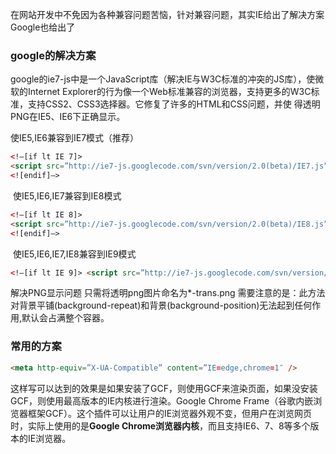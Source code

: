 
在网站开发中不免因为各种兼容问题苦恼，针对兼容问题，其实IE给出了解决方案Google也给出了 
### google的解决方案
google的ie7-js中是一个JavaScript库（解决IE与W3C标准的冲突的JS库），使微软的Internet Explorer的行为像一个Web标准兼容的浏览器，支持更多的W3C标准，支持CSS2、CSS3选择器。它修复了许多的HTML和CSS问题，并使 得透明PNG在IE5、IE6下正确显示。

使IE5,IE6兼容到IE7模式（推荐）
```html
<!–[if lt IE 7]>
<script src=”http://ie7-js.googlecode.com/svn/version/2.0(beta)/IE7.js” type=”text/javascript”></script>
<![endif]–>
```
 使IE5,IE6,IE7兼容到IE8模式

```html
<!–[if lt IE 8]>
<script src=”http://ie7-js.googlecode.com/svn/version/2.0(beta)/IE8.js” type=”text/javascript”></script>
<![endif]–>
```
 使IE5,IE6,IE7,IE8兼容到IE9模式

```html
<!–[if lt IE 9]> <script src=”http://ie7-js.googlecode.com/svn/version/2.1(beta4)/IE9.js”></script> <![endif]–>
```
解决PNG显示问题
只需将透明png图片命名为*-trans.png
需要注意的是：此方法对背景平铺(background-repeat)和背景(background-position)无法起到任何作用,默认会占满整个容器。

### 常用的方案

```html
<meta http-equiv=”X-UA-Compatible” content=”IE=edge,chrome=1″ />
```

这样写可以达到的效果是如果安装了GCF，则使用GCF来渲染页面，如果没安装GCF，则使用最高版本的IE内核进行渲染。Google Chrome Frame（谷歌内嵌浏览器框架GCF）。这个插件可以让用户的IE浏览器外观不变，但用户在浏览网页时，实际上使用的是**Google Chrome浏览器内核**，而且支持IE6、7、8等多个版本的IE浏览器。


